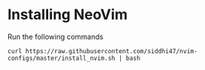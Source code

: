 # Installing NeoVim

Run the following commands

```
curl https://raw.githubusercontent.com/siddhi47/nvim-configs/master/install_nvim.sh | bash

```
